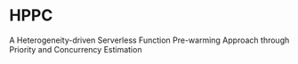 # HPPC
A Heterogeneity-driven Serverless Function Pre-warming Approach through Priority and Concurrency Estimation
